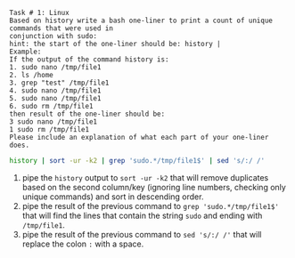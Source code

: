 ```
Task # 1: Linux
Based on history write a bash one-liner to print a count of unique commands that were used in
conjunction with sudo:
hint: the start of the one-liner should be: history |
Example:
If the output of the command history is:
1. sudo nano /tmp/file1
2. ls /home
3. grep "test" /tmp/file1
4. sudo nano /tmp/file1
5. sudo nano /tmp/file1
6. sudo rm /tmp/file1
then result of the one-liner should be:
3 sudo nano /tmp/file1
1 sudo rm /tmp/file1
Please include an explanation of what each part of your one-liner does.
```

```bash
history | sort -ur -k2 | grep 'sudo.*/tmp/file1$' | sed 's/:/ /'
```

1. pipe the `history` output to `sort -ur -k2` that will remove duplicates based on the second column/key (ignoring line numbers, checking only unique commands) and sort in descending order.
2. pipe the result of the previous command to `grep 'sudo.*/tmp/file1$'` that will find the lines that contain the string `sudo` and ending with `/tmp/file1`.
3. pipe the result of the previous command to `sed 's/:/ /'` that will replace the colon `:` with a space.
